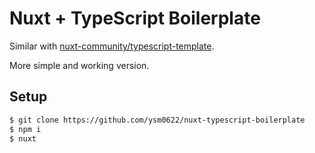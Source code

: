 # Nuxt + TypeScript Boilerplate

Similar with [nuxt-community/typescript-template](https://github.com/nuxt-community/typescript-template).

More simple and working version.

## Setup

``` bash
$ git clone https://github.com/ysm0622/nuxt-typescript-boilerplate
$ npm i
$ nuxt
```